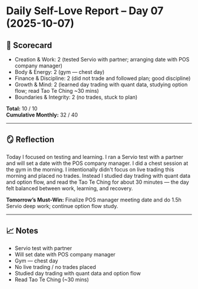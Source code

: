 # Daily Self-Love Report – Day 07 (2025-10-07)

## 🎯 Scorecard
- Creation & Work: 2 (tested Servio with partner; arranging date with POS company manager)
- Body & Energy: 2 (gym — chest day)
- Finance & Discipline: 2 (did not trade and followed plan; good discipline)
- Growth & Mind: 2 (learned day trading with quant data, studying option flow; read Tao Te Ching ~30 mins)
- Boundaries & Integrity: 2 (no trades, stuck to plan)

**Total:** 10 / 10  
**Cumulative Monthly:** 32 / 40

---

## 🪞 Reflection
Today I focused on testing and learning. I ran a Servio test with a partner and will set a date with the POS company manager. I did a chest session at the gym in the morning. I intentionally didn't focus on live trading this morning and placed no trades. Instead I studied day trading with quant data and option flow, and read the Tao Te Ching for about 30 minutes — the day felt balanced between work, learning, and recovery.

**Tomorrow’s Must-Win:**
Finalize POS manager meeting date and do 1.5h Servio deep work; continue option flow study.

---

## 📈 Notes
- Servio test with partner
- Will set date with POS company manager
- Gym — chest day
- No live trading / no trades placed
- Studied day trading with quant data and option flow
- Read Tao Te Ching (~30 mins)
